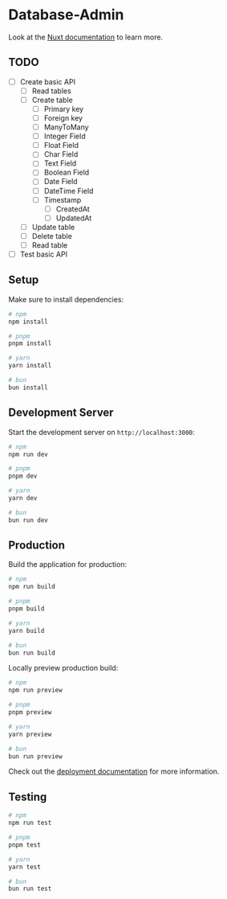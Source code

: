 # Database-Admin

Look at the [Nuxt documentation](https://nuxt.com/docs/getting-started/introduction) to learn more.

## TODO

- [ ] Create basic API
  - [ ] Read tables
  - [ ] Create table
    - [ ] Primary key
    - [ ] Foreign key
    - [ ] ManyToMany
    - [ ] Integer Field
    - [ ] Float Field
    - [ ] Char Field
    - [ ] Text Field
    - [ ] Boolean Field
    - [ ] Date Field
    - [ ] DateTime Field
    - [ ] Timestamp
      - [ ] CreatedAt
      - [ ] UpdatedAt
  - [ ] Update table
  - [ ] Delete table
  - [ ] Read table
- [ ] Test basic API

## Setup

Make sure to install dependencies:

```bash
# npm
npm install

# pnpm
pnpm install

# yarn
yarn install

# bun
bun install
```

## Development Server

Start the development server on `http://localhost:3000`:

```bash
# npm
npm run dev

# pnpm
pnpm dev

# yarn
yarn dev

# bun
bun run dev
```

## Production

Build the application for production:

```bash
# npm
npm run build

# pnpm
pnpm build

# yarn
yarn build

# bun
bun run build
```

Locally preview production build:

```bash
# npm
npm run preview

# pnpm
pnpm preview

# yarn
yarn preview

# bun
bun run preview
```

Check out the [deployment documentation](https://nuxt.com/docs/getting-started/deployment) for more information.

## Testing

```bash
# npm
npm run test

# pnpm
pnpm test

# yarn
yarn test

# bun
bun run test
```
